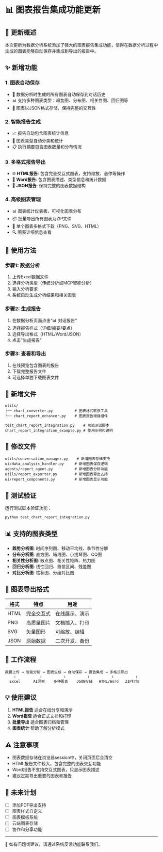# 📊 图表报告集成功能更新

## 🎯 更新概述

本次更新为数据分析系统添加了强大的图表报告集成功能，使得在数据分析过程中生成的图表能够自动保存并集成到导出的报告中。

## ✨ 新增功能

### 1. 图表自动保存
- 🔄 数据分析时生成的所有图表自动保存到对话历史
- 📊 支持多种图表类型：趋势图、分布图、相关性图、回归图等
- 💾 图表以JSON格式存储，保持完整的交互性

### 2. 智能报告生成
- 📈 报告自动包含图表统计信息
- 🎨 图表类型自动分类和统计
- 📋 执行摘要包含图表数量和分布情况

### 3. 多格式报告导出
- 🌐 **HTML报告**: 包含完全交互式图表，支持缩放、悬停等操作
- 📄 **Word报告**: 包含图表描述、类型信息和统计数据
- 🔧 **JSON报告**: 保持完整的图表数据结构

### 4. 高级图表管理
- 📊 图表统计仪表板，可视化图表分布
- 📦 批量导出所有图表为ZIP文件
- 💾 单个图表多格式下载（PNG、SVG、HTML）
- 🔍 图表详细信息查看

## 🚀 使用方法

### 步骤1: 数据分析
1. 上传Excel数据文件
2. 选择分析类型（传统分析或MCP智能分析）
3. 输入分析要求
4. 系统自动生成分析结果和相关图表

### 步骤2: 生成报告
1. 在数据分析页面点击"📊 对话报告"
2. 选择报告样式（详细/摘要/要点）
3. 选择导出格式（HTML/Word/JSON）
4. 点击"生成报告"

### 步骤3: 查看和导出
1. 在线预览包含图表的报告
2. 下载完整报告文件
3. 可选择单独下载图表文件

## 📁 新增文件

```
utils/
├── chart_converter.py          # 图表格式转换工具
└── chart_report_enhancer.py    # 图表报告增强组件

test_chart_report_integration.py    # 功能测试脚本
chart_report_integration_example.py # 使用示例和说明
```

## 🔧 修改文件

```
utils/conversation_manager.py    # 新增图表存储支持
ui/data_analysis_handler.py     # 新增图表保存逻辑
agents/report_agent.py          # 新增图表分析功能
utils/report_exporter.py        # 新增图表导出支持
ui/report_components.py         # 新增图表显示功能
```

## 🧪 测试验证

运行测试脚本验证功能：
```bash
python test_chart_report_integration.py
```

## 📊 支持的图表类型

- **趋势分析图**: 时间序列图、移动平均线、季节性分解
- **分布分析图**: 直方图、箱线图、小提琴图、QQ图
- **相关性分析图**: 散点图、相关性矩阵、热力图
- **回归分析图**: 线性回归、置信区间、残差图
- **对比分析图**: 柱状图、分组对比图

## 🎨 图表导出格式

| 格式 | 特点 | 用途 |
|------|------|------|
| HTML | 完全交互式 | 在线展示、演示 |
| PNG | 高质量图片 | 文档插入、打印 |
| SVG | 矢量图形 | 可缩放、编辑 |
| JSON | 原始数据 | 二次开发、备份 |

## 🔄 工作流程

```
数据上传 → 智能分析 → 图表生成 → 自动保存 → 报告集成 → 多格式导出
    ↓           ↓          ↓          ↓          ↓          ↓
  Excel      AI洞察    多种图表    JSON存储   HTML/Word   ZIP打包
```

## 💡 使用建议

1. **HTML报告** 适合在线分享和演示
2. **Word报告** 适合正式文档和打印
3. **批量导出** 适合图表归档和管理
4. **图表统计** 帮助了解分析模式

## ⚠️ 注意事项

- 图表数据存储在浏览器session中，关闭页面后会清空
- HTML报告文件较大，包含完整的图表交互功能
- Word报告不支持交互式图表，只显示图表描述
- 建议定期导出重要的图表和报告

## 🔮 未来计划

- [ ] 添加PDF导出支持
- [ ] 图表样式自定义
- [ ] 图表模板系统
- [ ] 云端图表存储
- [ ] 协作和分享功能

---

📧 如有问题或建议，请通过系统反馈功能联系我们。
